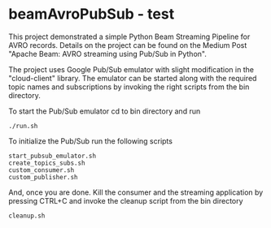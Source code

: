 # beamAvroPubSub - test
This project demonstrated a simple Python Beam Streaming Pipeline for AVRO records. Details on the project can be found on the Medium Post "Apache Beam: AVRO streaming using Pub/Sub in Python".

The project uses Google Pub/Sub emulator with slight modification in the "cloud-client" library. The emulator can be started along with the required topic names and subscriptions by invoking the right scripts from the bin directory.

To start the Pub/Sub emulator cd to bin directory and run
```
./run.sh
```
To initialize the Pub/Sub run the following scripts
```
start_pubsub_emulator.sh
create_topics_subs.sh
custom_consumer.sh
custom_publisher.sh
```
And, once you are done. Kill the consumer and the streaming application by pressing CTRL+C and invoke the cleanup script from the bin directory
```
cleanup.sh
```
